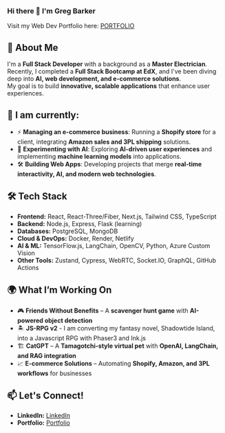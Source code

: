 ### Hi there 👋 I'm Greg Barker
Visit my Web Dev Portfolio here: [PORTFOLIO](https://my3dportfolio-iqxj.onrender.com/)

## 🚀 About Me
I'm a **Full Stack Developer** with a background as a **Master Electrician**.  
Recently, I completed a **Full Stack Bootcamp at EdX**, and I've been diving deep into **AI, web development, and e-commerce solutions**.  
My goal is to build **innovative, scalable applications** that enhance user experiences.

## 📆 I am currently:
- ⚡ **Managing an e-commerce business**: Running a **Shopify store** for a client, integrating **Amazon sales and 3PL shipping** solutions.
- 🤖 **Experimenting with AI**: Exploring **AI-driven user experiences** and implementing **machine learning models** into applications.
- 🛠️ **Building Web Apps**: Developing projects that merge **real-time interactivity, AI, and modern web technologies**.

## 🛠️ Tech Stack
- **Frontend:** React, React-Three/Fiber, Next.js, Tailwind CSS, TypeScript  
- **Backend:** Node.js, Express, Flask (learning)  
- **Databases:** PostgreSQL, MongoDB  
- **Cloud & DevOps:** Docker, Render, Netlify  
- **AI & ML:** TensorFlow.js, LangChain, OpenCV, Python, Azure Custom Vision  
- **Other Tools:** Zustand, Cypress, WebRTC, Socket.IO, GraphQL, GitHub Actions  

## 🌍 What I’m Working On
- 🎮 **Friends Without Benefits** – A **scavenger hunt game** with **AI-powered object detection**
- 🏝  **JS-RPG v2** - I am converting my fantasy novel, Shadowtide Island, into a Javascript RPG with Phaser3 and Ink.js
- 🏗️ **CatGPT** – A **Tamagotchi-style virtual pet** with **OpenAI, LangChain, and RAG integration**  
- 📈 **E-commerce Solutions** – Automating **Shopify, Amazon, and 3PL workflows** for businesses  

## 📫 Let's Connect! 
- **LinkedIn:** [LinkedIn](https://www.linkedin.com/in/greg-barker-savevsgames/)  
- **Portfolio:** [Portfolio](https://my3dportfolio-iqxj.onrender.com/)  
